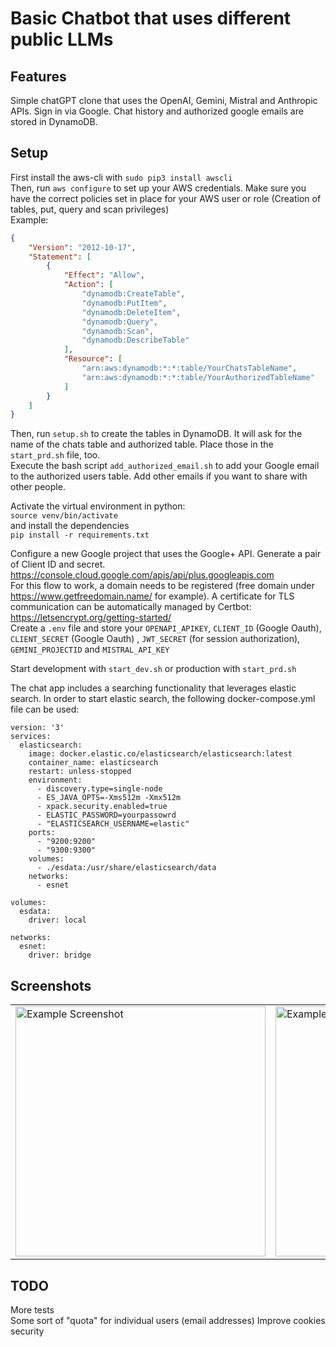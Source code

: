 # Basic Chatbot that uses different public LLMs

## Features
Simple chatGPT clone that uses the OpenAI, Gemini, Mistral and Anthropic APIs. Sign in via Google. Chat history and authorized google emails are stored in DynamoDB.

## Setup

First install the aws-cli with `sudo pip3 install awscli`  
Then, run `aws configure` to set up your AWS credentials. Make sure you have the correct policies set in place for your AWS user or role (Creation of tables, put, query and scan privileges)  
Example:  
```json
{
    "Version": "2012-10-17",
    "Statement": [
        {
            "Effect": "Allow",
            "Action": [
                "dynamodb:CreateTable",
                "dynamodb:PutItem",
                "dynamodb:DeleteItem",
                "dynamodb:Query",
                "dynamodb:Scan",
                "dynamodb:DescribeTable"
            ],
            "Resource": [
                "arn:aws:dynamodb:*:*:table/YourChatsTableName",
                "arn:aws:dynamodb:*:*:table/YourAuthorizedTableName"
            ]
        }
    ]
}
```

Then, run `setup.sh` to create the tables in DynamoDB. It will ask for the name of the chats table and authorized table. Place those in the `start_prd.sh` file, too.  
Execute the bash script `add_authorized_email.sh` to add your Google email to the authorized users table. Add other emails if you want to share with other people.

Activate the virtual environment in python:  
`source venv/bin/activate`  
and install the dependencies  
`pip install -r requirements.txt`

Configure a new Google project that uses the Google+ API. Generate a pair of Client ID and secret. https://console.cloud.google.com/apis/api/plus.googleapis.com  
For this flow to work, a domain needs to be registered (free domain under https://www.getfreedomain.name/ for example). A certificate for TLS communication can be automatically managed by Certbot: https://letsencrypt.org/getting-started/  
Create a `.env` file and store your `OPENAPI_APIKEY`, `CLIENT_ID` (Google Oauth), `CLIENT_SECRET` (Google Oauth) , `JWT_SECRET` (for session authorization), `GEMINI_PROJECTID` and `MISTRAL_API_KEY`

Start development with `start_dev.sh` or production with `start_prd.sh`

The chat app includes a searching functionality that leverages elastic search. In order to start elastic search, the following docker-compose.yml file can be used:

```
version: '3'
services:
  elasticsearch:
    image: docker.elastic.co/elasticsearch/elasticsearch:latest
    container_name: elasticsearch
    restart: unless-stopped
    environment:
      - discovery.type=single-node
      - ES_JAVA_OPTS=-Xms512m -Xmx512m
      - xpack.security.enabled=true
      - ELASTIC_PASSWORD=yourpassowrd
      - "ELASTICSEARCH_USERNAME=elastic"
    ports:
      - "9200:9200"
      - "9300:9300"
    volumes:
      - ./esdata:/usr/share/elasticsearch/data
    networks:
      - esnet

volumes:
  esdata:
    driver: local

networks:
  esnet:
    driver: bridge
```

## Screenshots
 <table>
  <tr>
    <td>
      <img src="https://sebampuerom.de/nc/apps/files_sharing/publicpreview/DH3DjdaZfbi6gYB?file=/&fileId=4579556&x=2560&y=1440&a=true&etag=b1c37c703c4c393dd110660d3aad2ca4" alt="Example Screenshot" width="400"/>
    </td>
    <td>
      <img src="https://sebampuerom.de/nc/apps/files_sharing/publicpreview/PrKBg9Bk68e39EW?file=/&fileId=4579550&x=2560&y=1440&a=true&etag=0dbcf0d7204ed215b169bc876c533834" alt="Example Screenshot" width="400"/>
    </td>
    <td>
      <img src="https://sebampuerom.de/nc/apps/files_sharing/publicpreview/JjFqP5ECFF2KY9N?file=/&fileId=4579546&x=2560&y=1440&a=true&etag=03b526cc4bcc704a67924031233d054c" alt="Example Screenshot" width="400"/>
    </td>
  </tr>
</table>

## TODO
More tests      
Some sort of "quota" for individual users (email addresses)
Improve cookies security
